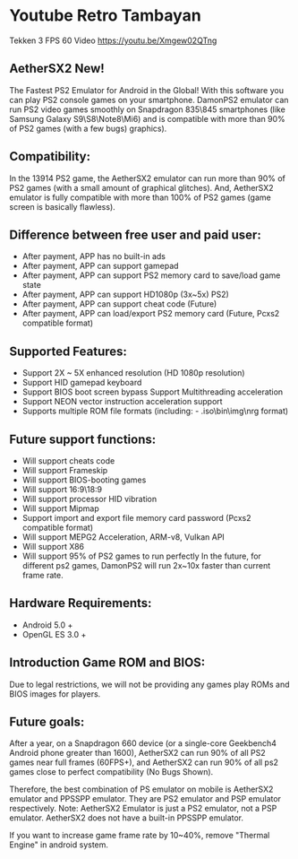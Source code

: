 # Youtube Retro Tambayan
Tekken 3 FPS 60 Video
https://youtu.be/Xmgew02QTng

## AetherSX2 New!
The Fastest PS2 Emulator for Android in the Global! With this software you can play PS2 console games on your smartphone. DamonPS2 emulator can run PS2 video games smoothly on Snapdragon 835\845 smartphones (like Samsung Galaxy S9\S8\Note8\Mi6) and is compatible with more than 90% of PS2 games (with a few bugs) graphics).

## Compatibility:
In the 13914 PS2 game, the AetherSX2 emulator can run more than 90% of PS2 games (with a small amount of graphical glitches). And, AetherSX2 emulator is fully compatible with more than 100% of PS2 games (game screen is basically flawless).

## Difference between free user and paid user:
- After payment, APP has no built-in ads
- After payment, APP can support gamepad
- After payment, APP can support PS2 memory card to save/load game state
- After payment, APP can support HD1080p (3x~5x) PS2)
- After payment, APP can support cheat code (Future)
- After payment, APP can load/export PS2 memory card (Future, Pcxs2 compatible format)

## Supported Features:
- Support 2X ~ 5X enhanced resolution (HD 1080p resolution)
- Support HID gamepad keyboard
- Support BIOS boot screen bypass
Support Multithreading acceleration
- Support NEON vector instruction acceleration support
- Supports multiple ROM file formats (including: - .iso\bin\img\nrg format)

## Future support functions:
- Will support cheats code
- Will support Frameskip
- Will support BIOS-booting games
- Will support 16:9\18:9
- Will support processor HID vibration
- Will support Mipmap
- Support import and export file memory card password (Pcxs2 compatible format)
- Will support MEPG2 Acceleration, ARM-v8, Vulkan API
- Will support X86
- Will support 95% of PS2 games to run perfectly
In the future, for different ps2 games, DamonPS2 will run 2x~10x faster than current frame rate.

## Hardware Requirements:
- Android 5.0 +
- OpenGL ES 3.0 +

## Introduction Game ROM and BIOS:
Due to legal restrictions, we will not be providing any games play ROMs and BIOS images for players.

## Future goals:
After a year, on a Snapdragon 660 device (or a single-core Geekbench4 Android phone greater than 1600), AetherSX2 can run 90% of all PS2 games near full frames (60FPS+), and AetherSX2 can run 90% of all ps2 games close to perfect compatibility (No Bugs Shown).

Therefore, the best combination of PS emulator on mobile is AetherSX2 emulator and PPSSPP emulator. They are PS2 emulator and PSP emulator respectively. Note: AetherSX2 Emulator is just a PS2 emulator, not a PSP emulator. AetherSX2 does not have a built-in PPSSPP emulator.

If you want to increase game frame rate by 10~40%, remove "Thermal Engine" in android system.
